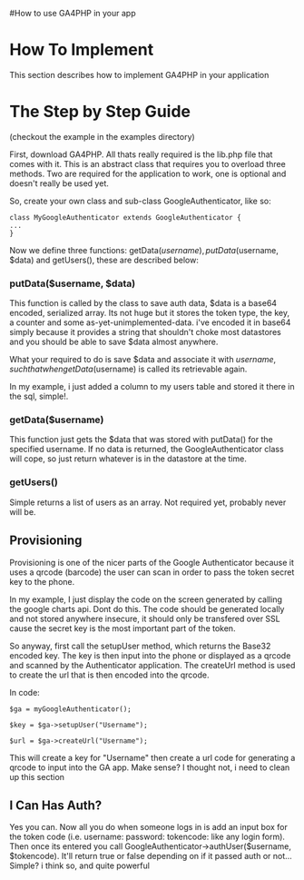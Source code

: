 #How to use GA4PHP in your app

# How To Implement #

This section describes how to implement GA4PHP in your application


# The Step by Step Guide #

(checkout the example in the examples directory)

First, download GA4PHP. All thats really required is the lib.php file that comes with it. This is an abstract class that requires you to overload three methods. Two are required for the application to work, one is optional and doesn't really be used yet.

So, create your own class and sub-class GoogleAuthenticator, like so:

```
class MyGoogleAuthenticator extends GoogleAuthenticator {
...
}
```

Now we define three functions: getData($username), putData($username, $data) and getUsers(), these are described below:

### putData($username, $data) ###
This function is called by the class to save auth data, $data is a base64 encoded, serialized array. Its not huge but it stores the token type, the key, a counter and some as-yet-unimplemented-data. i've encoded it in base64 simply because it provides a string that shouldn't choke most datastores and you should be able to save $data almost anywhere.

What your required to do is save $data and associate it with $username, such that when getData($username) is called its retrievable again.

In my example, i just added a column to my users table and stored it there in the sql, simple!.


### getData($username) ###
This function just gets the $data that was stored with putData() for the specified username. If no data is returned, the GoogleAuthenticator class will cope, so just return whatever is in the datastore at the time.


### getUsers() ###
Simple returns a list of users as an array. Not required yet, probably never will be.


## Provisioning ##
Provisioning is one of the nicer parts of the Google Authenticator because it uses a qrcode (barcode) the user can scan in order to pass the token secret key to the phone.

In my example, I just display the code on the screen generated by calling the google charts api. Dont do this. The code should be generated locally and not stored anywhere insecure, it should only be transfered over SSL cause the secret key is the most important part of the token.

So anyway, first call the setupUser method, which returns the Base32 encoded key. The key is then input into the phone or displayed as a qrcode and scanned by the Authenticator application. The createUrl method is used to create the url that is then encoded into the qrcode.

In code:
```
$ga = myGoogleAuthenticator();

$key = $ga->setupUser("Username");

$url = $ga->createUrl("Username");
```

This will create a key for "Username" then create a url code for generating a qrcode to input into the GA app. Make sense? I thought not, i need to clean up this section

## I Can Has Auth? ##

Yes you can. Now all you do when someone logs in is add an input box for the token code (i.e. username: password: tokencode: like any login form). Then once its entered you call GoogleAuthenticator->authUser($username, $tokencode). It'll return true or false depending on if it passed auth or not... Simple? i think so, and quite powerful